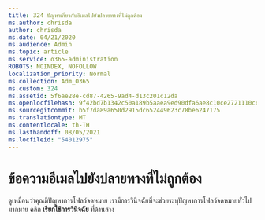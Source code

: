 ```yaml
---
title: 324 ปัญหาเกี่ยวกับอีเมลไปยังปลายทางที่ไม่ถูกต้อง
ms.author: chrisda
author: chrisda
ms.date: 04/21/2020
ms.audience: Admin
ms.topic: article
ms.service: o365-administration
ROBOTS: NOINDEX, NOFOLLOW
localization_priority: Normal
ms.collection: Adm_O365
ms.custom: 324
ms.assetid: 5f6ae28e-cd87-4265-9ad4-d13c201c12da
ms.openlocfilehash: 9f42bd7b1342c50a189b5aaea9ed90dfa6ae8c10ce2721110c69d636de0f6181
ms.sourcegitcommit: b5f7da89a650d2915dc652449623c78be6247175
ms.translationtype: MT
ms.contentlocale: th-TH
ms.lasthandoff: 08/05/2021
ms.locfileid: "54012975"
---
```

# <a name="email-messages-are-going-to-the-wrong-destination"></a>ข้อความอีเมลไปยังปลายทางที่ไม่ถูกต้อง

ดูเหมือนว่าคุณมีปัญหาการโฟลว์จดหมาย เรามีการวินิจฉัยที่จะช่วยระบุปัญหาการโฟลว์จดหมายทั่วไปมากมาย คลิก **เรียกใช้การวินิจฉัย** ที่ด้านล่าง
